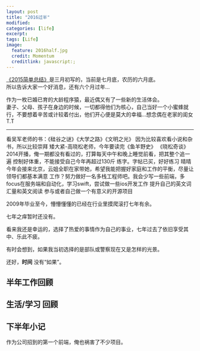 ```yaml
---
layout: post
title: "2016过半"
modified:
categories: [life]
excerpt:
tags: [Life]
image:
  feature: 2016half.jpg
  credit: Momentum
  creditlink: javascript:;
---
```


[《2015简单总结》](http://www.fefork.com/2015%E7%AE%80%E5%8D%95%E6%80%BB%E7%BB%93/)是三月初写的，当前是七月底，农历的六月底。  
所以告诉大家一个好消息，还有六个月过年...

作为一枚已婚已育的大龄程序猿，最近偶又有了一些新的生活体会。  
妻子、父母、孩子在身边的时候，一切都得他们为核心，自己当好一个小蜜蜂就行，不要想着辛苦或计较着付出，他们开心便是莫大的幸福...想念偶在老家的闺女T.T

---

看吴军老师的书：《硅谷之谜》《大学之路》《文明之光》
因为比较喜欢看小说和杂书，所以比较崇拜 矮大紧-高晓松老师，今年要读完《鱼羊野史》
《晓松奇谈》2014开播，俺一期都没有看过的，打算每天中午和晚上睡觉前看，把其整个追一遍
控制好体重，不能接受自己今年再超过130斤
练字。字帖已买，好好练习
晴晴今年会接来北京，云姐全职在家带她，希望我能把握好家庭和工作的平衡，尽量让领导们都基本满意
工作？努力做好一名多栈工程师吧。我会少写一些前端，多focus在服务端和自动化，学习swift，尝试做一些ios开发工作
提升自己的英文词汇量和英文阅读
参与或者自己做一个有意义的开源项目



2009年毕业至今，懵懵懂懂的已经在行业里摸爬滚打七年有余。

七年之痒暂时还没有。

看来我还是幸运的，选择了热爱的事情作为自己的事业，七年过去了依旧享受其中、乐此不疲。

有时会想到，如果我当初选择的是部队或警察现在又是怎样的光景。

还好，**时间** 没有“如果”。

## 半年工作回顾



## 生活/学习 回顾

## 下半年小记

作为公司招到的第一个前端，俺也祸害了不少项目。
